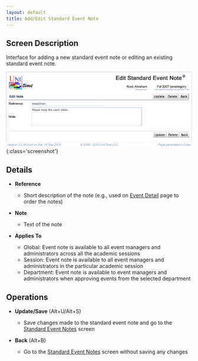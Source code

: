 ```yaml
---
layout: default
title: Add/Edit Standard Event Note
---
```



## Screen Description

Interface for adding a new standard event note or editing an existing standard event note.

![Edit Standard Event Note](images/edit-standard-event-note-1.png){:class='screenshot'}

## Details

* **Reference**
	* Short description of the note (e.g., used on [Event Detail](event-detail) page to order the notes)

* **Note**
	* Text of the note

* **Applies To**
	* Global: Event note is available to all event managers and administrators across all the academic sessions
	* Session: Event note is available to all event managers and administrators in the particular academic session
	* Department: Event note is available to event managers and administrators when approving events from the selected department

## Operations

* **Update/Save** (Alt+U/Alt+S)
	* Save changes made to the standard event note and go to the [Standard Event Notes](standard-event-notes) screen

* **Back** (Alt+B)
	* Go to the [Standard Event Notes](standard-event-notes) screen without saving any changes
